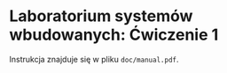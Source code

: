 # Laboratorium systemów wbudowanych: Ćwiczenie 1

Instrukcja znajduje się w pliku `doc/manual.pdf`.
